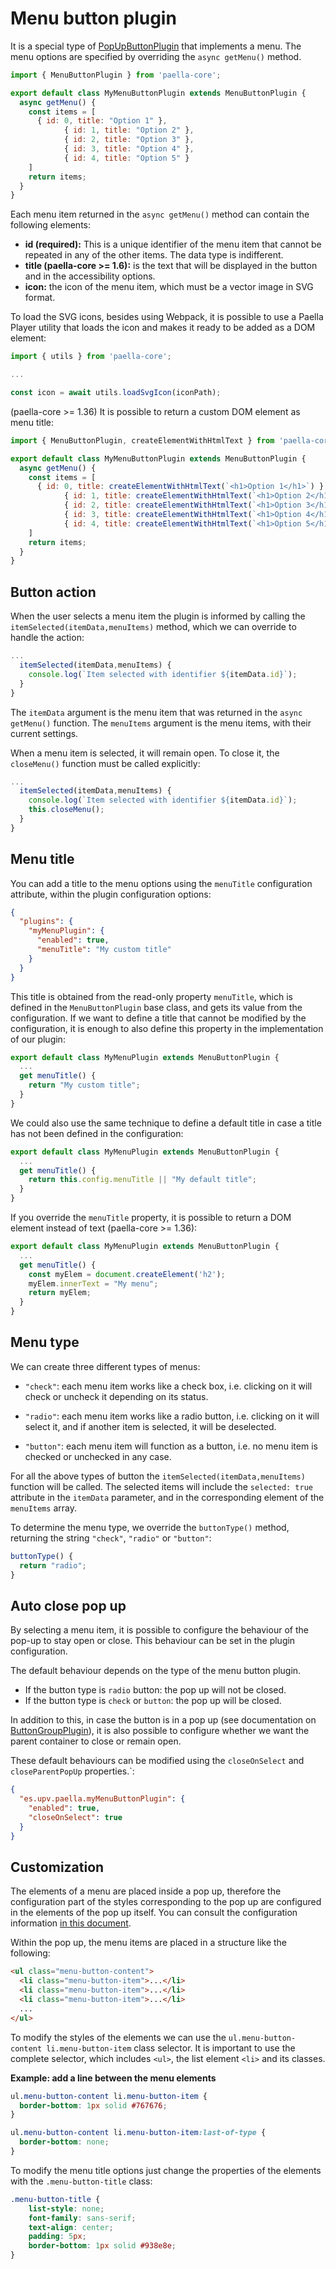 
# Menu button plugin

It is a special type of [PopUpButtonPlugin](popup_button_plugin.md) that implements a menu. The menu options are specified by overriding the `async getMenu()` method.

```javascript
import { MenuButtonPlugin } from 'paella-core';

export default class MyMenuButtonPlugin extends MenuButtonPlugin {
  async getMenu() {
    const items = [
      { id: 0, title: "Option 1" },
			{ id: 1, title: "Option 2" },
			{ id: 2, title: "Option 3" },
			{ id: 3, title: "Option 4" },
			{ id: 4, title: "Option 5" }
    ]
    return items;
  }
}
```



Each menu item returned in the `async getMenu()` method can contain the following elements:

- **id (required):** This is a unique identifier of the menu item that cannot be repeated in any of the other items. The data type is indifferent.
- **title (paella-core >= 1.6):** is the text that will be displayed in the button and in the accessibility options.
- **icon:** the icon of the menu item, which must be a vector image in SVG format.

To load the SVG icons, besides using Webpack, it is possible to use a Paella Player utility that loads the icon and makes it ready to be added as a DOM element:

```javascript
import { utils } from 'paella-core';

...

const icon = await utils.loadSvgIcon(iconPath);
```

(paella-core >= 1.36) It is possible to return a custom DOM element as menu title:


```javascript
import { MenuButtonPlugin, createElementWithHtmlText } from 'paella-core';

export default class MyMenuButtonPlugin extends MenuButtonPlugin {
  async getMenu() {
    const items = [
      { id: 0, title: createElementWithHtmlText(`<h1>Option 1</h1>`) },
			{ id: 1, title: createElementWithHtmlText(`<h1>Option 2</h1>`) },
			{ id: 2, title: createElementWithHtmlText(`<h1>Option 3</h1>`) },
			{ id: 3, title: createElementWithHtmlText(`<h1>Option 4</h1>`) },
			{ id: 4, title: createElementWithHtmlText(`<h1>Option 5</h1>`) }
    ]
    return items;
  }
}
```

## Button action

When the user selects a menu item the plugin is informed by calling the `itemSelected(itemData,menuItems)` method, which we can override to handle the action:

```javascript
...
  itemSelected(itemData,menuItems) {
    console.log(`Item selected with identifier ${itemData.id}`);
  }
}
```

The `itemData` argument is the menu item that was returned in the `async getMenu()` function. The `menuItems` argument is the menu items, with their current settings.

When a menu item is selected, it will remain open. To close it, the `closeMenu()` function must be called explicitly:

```javascript
...
  itemSelected(itemData,menuItems) {
    console.log(`Item selected with identifier ${itemData.id}`);
  	this.closeMenu();
  }
}

```

## Menu title

You can add a title to the menu options using the `menuTitle` configuration attribute, within the plugin configuration options:

```json
{
  "plugins": {
    "myMenuPlugin": {
      "enabled": true,
      "menuTitle": "My custom title"
    }
  }
}
```

This title is obtained from the read-only property `menuTitle`, which is defined in the `MenuButtonPlugin` base class, and gets its value from the configuration. If we want to define a title that cannot be modified by the configuration, it is enough to also define this property in the implementation of our plugin:

```js
export default class MyMenuPlugin extends MenuButtonPlugin {
  ...
  get menuTitle() {
    return "My custom title";
  }
}
```

We could also use the same technique to define a default title in case a title has not been defined in the configuration:

```js
export default class MyMenuPlugin extends MenuButtonPlugin {
  ...
  get menuTitle() {
    return this.config.menuTitle || "My default title";
  }
}
```

If you override the `menuTitle` property, it is possible to return a DOM element instead of text (paella-core >= 1.36):

```js
export default class MyMenuPlugin extends MenuButtonPlugin {
  ...
  get menuTitle() {
    const myElem = document.createElement('h2');
    myElem.innerText = "My menu";
    return myElem;
  }
}
```


## Menu type

We can create three different types of menus:

- `"check"`: each menu item works like a check box, i.e. clicking on it will check or uncheck it depending on its status.
- `"radio"`: each menu item works like a radio button, i.e. clicking on it will select it, and if another item is selected, it will be deselected.

- `"button"`: each menu item will function as a button, i.e. no menu item is checked or unchecked in any case.

For all the above types of button the `itemSelected(itemData,menuItems)` function will be called. The selected items will include the `selected: true` attribute in the `itemData` parameter, and in the corresponding element of the `menuItems` array.

To determine the menu type, we override the `buttonType()` method, returning the string `"check"`, `"radio"` or `"button"`:

```javascript
buttonType() {
  return "radio";
}
```

## Auto close pop up

By selecting a menu item, it is possible to configure the behaviour of the pop-up to stay open or close. This behaviour can be set in the plugin configuration.

The default behaviour depends on the type of the menu button plugin.

- If the button type is `radio` button: the pop up will not be closed.
- If the button type is `check` or `button`: the pop up will be closed.

In addition to this, in case the button is in a pop up (see documentation on [ButtonGroupPlugin](button_group_plugin.md)), it is also possible to configure whether we want the parent container to close or remain open.

These default behaviours can be modified using the `closeOnSelect` and `closeParentPopUp` properties.`:

```json
{
  "es.upv.paella.myMenuButtonPlugin": {
    "enabled": true,
    "closeOnSelect": true
  }
}
```


## Customization

The elements of a menu are placed inside a pop up, therefore the configuration part of the styles corresponding to the pop up are configured in the elements of the pop up itself. You can consult the configuration information [in this document](pop_up_api.md).

Within the pop up, the menu items are placed in a structure like the following:

```html
<ul class="menu-button-content">
  <li class="menu-button-item">...</li>
  <li class="menu-button-item">...</li>
  <li class="menu-button-item">...</li>
  ...
</ul>
```

To modify the styles of the elements we can use the `ul.menu-button-content li.menu-button-item` class selector. It is important to use the complete selector, which includes `<ul>`, the list element `<li>` and its classes.

**Example: add a line between the menu elements**

```css
ul.menu-button-content li.menu-button-item {
  border-bottom: 1px solid #767676;
}

ul.menu-button-content li.menu-button-item:last-of-type {
  border-bottom: none;
}
```

To modify the menu title options just change the properties of the elements with the `.menu-button-title` class:

```css
.menu-button-title {
	list-style: none;
    font-family: sans-serif;
    text-align: center;
    padding: 5px;
    border-bottom: 1px solid #938e8e;
}
```